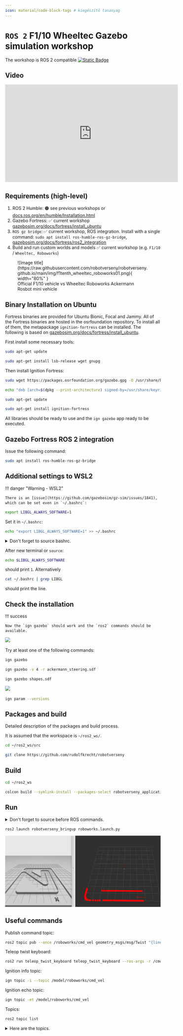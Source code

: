 ```yaml
---
icon: material/code-block-tags # kiegészítő tananyag
---
```


# `ROS 2` F1/10 Wheeltec Gazebo simulation workshop

The workshop is ROS 2 compatible [![Static Badge](https://img.shields.io/badge/ROS_2-Humble-34aec5)](https://docs.ros.org/en/humble/)

## Video

<iframe width="560" height="315" src="https://www.youtube.com/embed/90cVRC2Hd7Y?si=GUiIyuXk71Bu1uGd" title="YouTube video player" frameborder="0" allow="accelerometer; autoplay; clipboard-write; encrypted-media; gyroscope; picture-in-picture; web-share" referrerpolicy="strict-origin-when-cross-origin" allowfullscreen></iframe>

## Requirements (high-level)
1. ROS 2 Humble: 🟠 see previous workshops or [docs.ros.org/en/humble/Installation.html](https://docs.ros.org/en/humble/Installation.html) 
2. Gazebo Fortress: ✅ current workshop [gazebosim.org/docs/fortress/install_ubuntu](https://gazebosim.org/docs/fortress/install_ubuntu)
3. `ROS gz bridge`:  ✅ current workshop, ROS integration. Install with a single command: `sudo apt install ros-humble-ros-gz-bridge`, [gazebosim.org/docs/fortress/ros2_integration](https://gazebosim.org/docs/fortress/ros2_integration)
4. Build and run custom worlds and models  ✅ current workshop (e.g. `F1/10` / `Wheeltec, Roboworks`) 

<figure markdown="span">
  ![Image title](https://raw.githubusercontent.com/robotverseny/robotverseny.github.io/main/img/f1tenth_wheeltec_roboworks01.png){ width="80%" }
  <figcaption>Official F1/10 vehicle vs Wheeltec Roboworks Ackermann Rosbot mini vehicle</figcaption>
</figure>

## Binary Installation on Ubuntu

Fortress binaries are provided for Ubuntu Bionic, Focal and Jammy. All of the Fortress
binaries are hosted in the osrfoundation repository. To install all of them,
the metapackage `ignition-fortress` can be installed. The following is based on [gazebosim.org/docs/fortress/install_ubuntu](https://gazebosim.org/docs/fortress/install_ubuntu).

First install some necessary tools:

```bash
sudo apt-get update
```
```bash
sudo apt-get install lsb-release wget gnupg
```

Then install Ignition Fortress:


```bash
sudo wget https://packages.osrfoundation.org/gazebo.gpg -O /usr/share/keyrings/pkgs-osrf-archive-keyring.gpg
```
```bash
echo "deb [arch=$(dpkg --print-architecture) signed-by=/usr/share/keyrings/pkgs-osrf-archive-keyring.gpg] http://packages.osrfoundation.org/gazebo/ubuntu-stable $(lsb_release -cs) main" | sudo tee /etc/apt/sources.list.d/gazebo-stable.list > /dev/null
```
```bash
sudo apt-get update
```
```bash
sudo apt-get install ignition-fortress
```

All libraries should be ready to use and the `ign gazebo` app ready to be executed.

## Gazebo Fortress ROS 2 integration

Issue the following command:

```bash
sudo apt install ros-humble-ros-gz-bridge
```

## Additional settings to WSL2

!!! danger "Warning - WSL2"

    There is an [issue](https://github.com/gazebosim/gz-sim/issues/1841), which can be set even in `~/.bashrc`:

```bash
export LIBGL_ALWAYS_SOFTWARE=1
```

Set it in `~/.bashrc`:
```bash
echo "export LIBGL_ALWAYS_SOFTWARE=1" >> ~/.bashrc
```

<details>
<summary> Don't forget to source bashrc.</summary>

``` bash
source ~/.bashrc
```
</details>

After new terminal or `source`:

```bash
echo $LIBGL_ALWAYS_SOFTWARE
```

should  print `1`. Alternatively 


```bash
cat ~/.bashrc | grep LIBGL
```
should print the line.

## Check the installation


!!! success 

    Now the `ign gazebo` should work and the `ros2` commands should be available.


![](https://sze-info.github.io/arj/szimulacio/ign_gazebo_02.png)

Try at least one of the following commands:

```bash
ign gazebo
```

```bash
ign gazebo -v 4 -r ackermann_steering.sdf
```

```bash
ign gazebo shapes.sdf
```


![](https://api.gazebosim.org/1.0/images/fortress/img/snap.gif)

```bash
ign param --versions
```



## Packages and build

Detailed description of the packages and build process.

It is assumed that the workspace is `~/ros2_ws/`.


``` bash
cd ~/ros2_ws/src
```

``` bash
git clone https://github.com/rudolfkrecht/robotverseny
```

## Build

``` bash
cd ~/ros2_ws
```

``` bash
colcon build --symlink-install --packages-select robotverseny_application robotverseny_description robotverseny_bringup robotverseny_gazebo 
```


## Run

<details>
<summary> Don't forget to source before ROS commands.</summary>

``` bash
source ~/ros2_ws/install/setup.bash
```
</details>

``` bash
ros2 launch robotverseny_bringup roboworks.launch.py
```

![](https://raw.githubusercontent.com/rudolfkrecht/robotverseny/main/img/gazebo_and_rviz01.png)

## Useful commands

Publish command topic:
``` bash
ros2 topic pub --once /roboworks/cmd_vel geometry_msgs/msg/Twist "{linear: {x: 2.5, y: 0.0, z: 0.0}, angular: {x: 0.0, y: 0.0, z: -0.01}}"
```

Teleop twist keyboard:
``` bash
ros2 run teleop_twist_keyboard teleop_twist_keyboard --ros-args -r /cmd_vel:=/roboworks/cmd_vel
```
    
Ignition info topic:
``` bash
ign topic -i --topic /model/roboworks/cmd_vel
```
Ignition echo topic:

``` bash
ign topic -et /model/roboworks/cmd_vel
```

Topics:

``` bash
ros2 topic list
```
<details>
<summary> Here are the topics.</summary>

``` bash
/clicked_point
/clock
/goal_pose
/initialpose
/joint_states
/parameter_events
/robot_description
/roboworks/cmd_vel
/roboworks/odometry
/roboworks/scan
/rosout
/tf
/tf_static
```
</details>